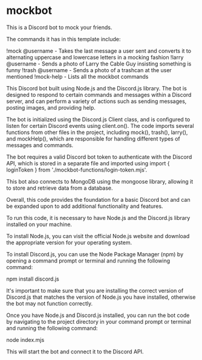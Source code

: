 # mockbot
This is a Discord bot to mock your friends.

The commands it has in this template include:

!mock @username - Takes the last message a user sent and converts it to alternating uppercase and lowercase letters in a mocking fashion
!larry @username - Sends a photo of Larry the Cable Guy insisting something is funny
!trash @username - Sends a photo of a trashcan at the user mentioned
!mock-help - Lists all the mockbot commands

This Discord bot built using Node.js and the Discord.js library. The bot is designed to respond to certain commands and messages within a Discord server, and can perform a variety of actions such as sending messages, posting images, and providing help.

The bot is initialized using the Discord.js Client class, and is configured to listen for certain Discord events using client.on(). The code imports several functions from other files in the project, including mock(), trash(), larry(), and mockHelp(), which are responsible for handling different types of messages and commands.

The bot requires a valid Discord bot token to authenticate with the Discord API, which is stored in a separate file and imported using import { loginToken } from './mockbot-functions/login-token.mjs'.

This bot also connects to MongoDB using the mongoose library, allowing it to store and retrieve data from a database.

Overall, this code provides the foundation for a basic Discord bot and can be expanded upon to add additional functionality and features.

To run this code, it is necessary to have Node.js and the Discord.js library installed on your machine.

To install Node.js, you can visit the official Node.js website and download the appropriate version for your operating system.

To install Discord.js, you can use the Node Package Manager (npm) by opening a command prompt or terminal and running the following command:

npm install discord.js

It's important to make sure that you are installing the correct version of Discord.js that matches the version of Node.js you have installed, otherwise the bot may not function correctly.

Once you have Node.js and Discord.js installed, you can run the bot code by navigating to the project directory in your command prompt or terminal and running the following command:

node index.mjs

This will start the bot and connect it to the Discord API.
